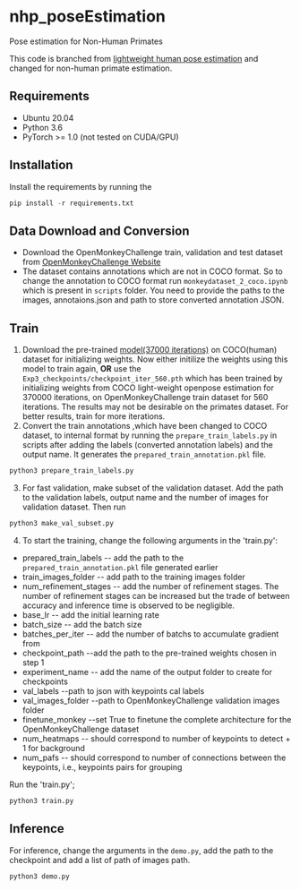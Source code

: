 # nhp_poseEstimation
Pose estimation for Non-Human Primates

This code is branched from [lightweight human pose estimation](https://github.com/Daniil-Osokin/lightweight-human-pose-estimation.pytorch) and changed for non-human primate estimation.

## Requirements
* Ubuntu 20.04
* Python 3.6
* PyTorch >= 1.0 (not tested on CUDA/GPU)

## Installation
Install the requirements by running the 
```python
pip install -r requirements.txt
```

## Data Download and Conversion
* Download the OpenMonkeyChallenge train, validation and test dataset from [OpenMonkeyChallenge Website](https://competitions.codalab.org/competitions/34342)
* The dataset contains annotations which are not in COCO format. So to change the annotation to COCO format run `monkeydataset_2_coco.ipynb` which is present in `scripts` folder. You need to provide the paths to the images, annotaions.json and path to store converted annotation JSON.


 ## Train
 1. Download the pre-trained [model(37000 iterations)](https://download.01.org/opencv/openvino_training_extensions/models/human_pose_estimation/checkpoint_iter_370000.pth) on COCO(human) dataset for initializing weights. Now either initilize the weights using this model to train again,
 **OR**
 use the `Exp3_checkpoints/checkpoint_iter_560.pth` which has been trained by initializing weights from COCO light-weight openpose estimation for 370000 iterations, on OpenMonkeyChallenge train dataset for 560 iterations. The results may not be desirable on the primates dataset. For better results, train for more iterations.
 2. Convert the train annotations ,which have been changed to COCO dataset, to internal format by running the
 `prepare_train_labels.py` in scripts after adding the labels (converted annotation labels) and the output name. It generates the `prepared_train_annotation.pkl` file.
 ```python
python3 prepare_train_labels.py
```
 3. For fast validation, make subset of the validation dataset. Add the path to the validation labels, output name and the number of images for validation dataset. Then run
 ```python
 python3 make_val_subset.py
 ```
 4. To start the training, change the following arguments in the 'train.py':
 
*  prepared_train_labels -- add the path to the `prepared_train_annotation.pkl` file generated earlier
*  train_images_folder -- add path to the training images folder
*  num_refinement_stages -- add the number of refinement stages. The number of refinement stages can be increased but the trade of between accuracy and inference time is observed to be negligible. 
*  base_lr -- add the initial learning rate
*  batch_size -- add the batch size
*  batches_per_iter -- add the number of batchs to accumulate gradient from
*  checkpoint_path --add the path to the pre-trained weights chosen in step 1
*  experiment_name -- add the name of the output folder to create for checkpoints
*  val_labels --path to json with keypoints cal labels
*  val_images_folder --path to OpenMonkeyChallenge validation images folder
*  finetune_monkey --set True to finetune the complete architecture for the OpenMonkeyChallenge dataset
*  num_heatmaps -- should correspond to number of keypoints to detect + 1 for background
*  num_pafs -- should correspond to number of connections between the keypoints, i.e., keypoints pairs for grouping

Run the 'train.py';

```python
python3 train.py
```

 ## Inference
 
 For inference, change the arguments in the `demo.py`, add the path to the checkpoint and add a list of path of images path.
```python
python3 demo.py
```
 
